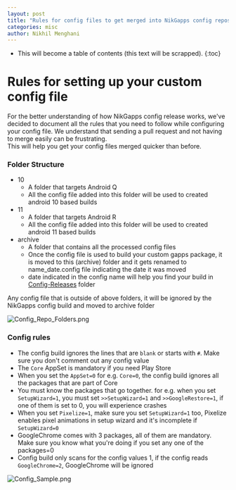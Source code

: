 ```yaml
---
layout: post
title: "Rules for config files to get merged into NikGapps config repository"
categories: misc
author: Nikhil Menghani
---
```


* This will become a table of contents (this text will be scrapped).
{:toc}

# Rules for setting up your custom config file

For the better understanding of how NikGapps config release works, we've decided to document all the rules that you need to follow while configuring your config file. We understand that sending a pull request and not having to merge easily can be frustrating.  
This will help you get your config files merged quicker than before.

### Folder Structure
- 10  
  - A folder that targets Android Q
  - All the config file added into this folder will be used to created android 10 based builds
- 11
  - A folder that targets Android R
  - All the config file added into this folder will be used to created android 11 based builds
- archive
  - A folder that contains all the processed config files
  - Once the config file is used to build your custom gapps package, it is moved to this (archive) folder and it gets renamed to name_date.config file indicating the date it was moved
  - date indicated in the config name will help you find your build in [Config-Releases](https://sourceforge.net/projects/nikgapps/files/Config-Releases/) folder 

<p class="ui negative message">Any config file that is outside of above folders, it will be ignored by the NikGapps config build and moved to archive folder</p>

![Config_Repo_Folders.png](https://raw.githubusercontent.com/nikgapps/nikgapps.github.io/master/images/Config_Repo_Folders.png)

### Config rules

- The config build ignores the lines that are `blank` or starts with `#`. Make sure you don't comment out any config value 
- The `Core` AppSet is mandatory if you need Play Store
- When you set the `AppSet=0` for e.g. `Core=0`, the config build ignores all the packages that are part of Core
- You must know the packages that go together. for e.g. when you set `SetupWizard=1`, you must set `>>SetupWizard=1` and `>>GoogleRestore=1`, if one of them is set to 0, you will experience crashes
- When you set `Pixelize=1`, make sure you set `SetupWizard=1` too, Pixelize enables pixel animations in setup wizard and it's incomplete if `SetupWizard=0`
- GoogleChrome comes with 3 packages, all of them are mandatory. Make sure you know what you're doing if you set any one of the packages=0
- Config build only scans for the config values 1, if the config reads `GoogleChrome=2`, GoogleChrome will be ignored

![Config_Sample.png](https://raw.githubusercontent.com/nikgapps/nikgapps.github.io/master/images/Config_Sample.png)
